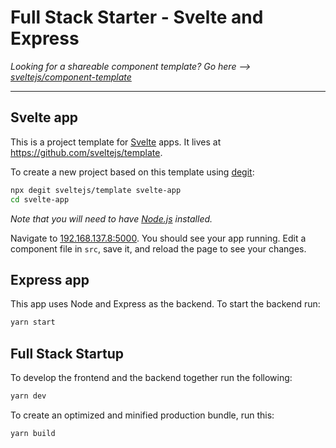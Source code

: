 # Full Stack Starter - Svelte and Express

_Looking for a shareable component template? Go here --> [sveltejs/component-template](https://github.com/sveltejs/component-template)_

---

## Svelte app

This is a project template for [Svelte](https://svelte.dev) apps. It lives at https://github.com/sveltejs/template.

To create a new project based on this template using [degit](https://github.com/Rich-Harris/degit):

```bash
npx degit sveltejs/template svelte-app
cd svelte-app
```

_Note that you will need to have [Node.js](https://nodejs.org) installed._

Navigate to [192.168.137.8:5000](http://192.168.137.8:5000). You should see your app running. Edit a component file in `src`, save it, and reload the page to see your changes.

## Express app

This app uses Node and Express as the backend. To start the backend run:

```bash
yarn start
```

## Full Stack Startup

To develop the frontend and the backend together run the following:

```bash
yarn dev
```

To create an optimized and minified production bundle, run this:

```bash
yarn build
```

